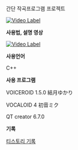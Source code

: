 간단 작곡프로그램 프로젝트

[![Video Label](http://img.youtube.com/vi/vzqXBGy0Ciw/0.jpg)](https://youtu.be/vzqXBGy0Ciw)



__사용법, 설명 영상__

[![Video Label](http://img.youtube.com/vi/J--dPXvLvzY/0.jpg)](https://youtu.be/J--dPXvLvzY)


__사용언어__

C++



__사용 프로그램__

VOICEROID 1.5.0 結月ゆかり

VOCALOID 4 初音ミク

QT creator 6.7.0



__기록__

[티스토리 기록](https://nonamed02.tistory.com/12)
